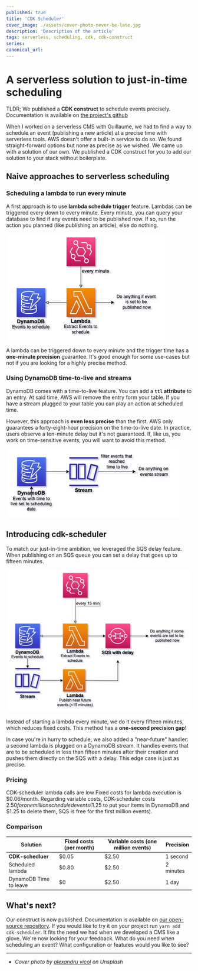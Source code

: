 ```yaml
---
published: true
title: 'CDK Scheduler'
cover_image: ./assets/cover-photo-never-be-late.jpg
description: 'Description of the article'
tags: serverless, scheduling, cdk, cdk-construct
series:
canonical_url:
---
```


# A serverless solution to just-in-time scheduling

TLDR; We published a **CDK construct** to schedule events precisely.
Documentation is available on [the project's github](https://github.com/guiyom-e/cdk-scheduler)

When I worked on a serverless CMS with Guillaume, we had to find a way to schedule an event (publishing a new article)
at a precise time with serverless tools.
AWS doesn't offer a built-in service to do so.
We found straight-forward options but none as precise as we wished.
We came up with a solution of our own.
We published a CDK construct for you to add our solution to your stack without boilerplate.

## Naive approaches to serverless scheduling

### Scheduling a lambda to run every minute

A first approach is to use **lambda schedule trigger** feature.
Lambdas can be triggered every down to every minute.
Every minute, you can query your database to find if any events need to be published now.
If so, run the action you planned (like publishing an article), else do nothing.

![Trigger a lambda every minute to check if any events needs to be scheduled](./assets/naive-approach-lambda.jpg)

A lambda can be triggered down to every minute and the trigger time has a **one-minute precision** guarantee.
It's good enough for some use-cases but not if you are looking for a highly precise method.

### Using DynamoDB time-to-live and streams

DynamoDB comes with a time-to-live feature.
You can add a **`ttl` attribute** to an entry.
At said time, AWS will remove the entry form your table.
If you have a stream plugged to your table you can play an action at scheduled time.

However, this approach is **even less precise** than the first.
AWS only guarantees a forty-eight-hour precision on the time-to-live date.
In practice, users observe a ten-minute delay but it's not guaranteed.
If, like us, you work on time-sensitive events, you will want to avoid this method.

![Use Dynaomdb time-to-live feature to trigger events with one-day precision](./assets/naive-approach-ttl.jpg)

## Introducing cdk-scheduler

To match our just-in-time ambition, we leveraged the SQS delay feature.
When publishing on an SQS queue you can set a delay that goes up to fifteen minutes.

![cdk-scheduler leverages SQS delay feature to trigger events precisely](./assets/cdk-scheduler-architecture.jpg)

Instead of starting a lambda every minute, we do it every fifteen minutes, which reduces fixed costs.
This method has a **one-second precision gap**!

In case you're in hurry to schedule, we also added a "near-future" handler: a second lambda is plugged on a DynamoDB stream.
It handles events that are to be scheduled in less than fifteen minutes after their creation and pushes them directly on the SQS with a delay.
This edge case is just as precise.

### Pricing

CDK-scheduler lambda calls are low
Fixed costs for lambda execution is $0.06/month.
Regarding variable costs, CDK-scheduler costs $2.50 for one million scheduled events
($1.25 to put your items in DynamoDB and $1.25 to delete them, SQS is free for the first million events).

### Comparison

| Solution               | Fixed costs (per month) | Variable costs (one million events) | Precision |
| ---------------------- | ----------------------- | ----------------------------------- | --------- |
| **CDK-schedluer**      | $0.05                   | $2.50                               | 1 second  |
| Scheduled lambda       | $0.80                   | $2.50                               | 2 minutes |
| DynamoDB Time to leave | $0                      | $2.50                               | 1 day     |

## What's next?

Our construct is now published.
Documentation is available on [our open-source repository](https://github.com/guiyom-e/cdk-scheduler).
If you would like to try it on your project run `yarn add cdk-scheduler`.
It fits the need we had when we developed a CMS like a glove.
We're now looking for your feedback.
What do you need when scheduling an event?
What configuration or features would you like to see?

---

- _Cover photo by [alexandru vicol](https://unsplash.com/@alex_vicol?utm_source=unsplash&utm_medium=referral&utm_content=creditCopyText) on Unsplash_
